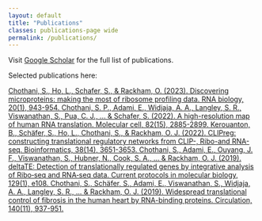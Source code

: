 ```yaml
---
layout: default
title: "Publications"
classes: publications-page wide
permalink: /publications/
---
```


Visit <a href="https://scholar.google.com/citations?user=HdP8YrIAAAAJ&hl=en&oi=ao" target="_blank">Google          Scholar</a> for the full list of publications. 

Selected publications here:

<a href="https://www.tandfonline.com/doi/full/10.1080/15476286.2023.2279845" class="text-link">
        Chothani, S., Ho, L., Schafer, S., & Rackham, O. (2023). Discovering microproteins: making the most of ribosome profiling data. RNA biology, 20(1), 943-954.
</a>
      
      
<a href="https://www.cell.com/molecular-cell/fulltext/S1097-2765(22)00606-2?uuid=uuid%3Ad64a17c6-406a-4124-96ed-d6ebc23c1cee" class="text-link">
        Chothani, S. P., Adami, E., Widjaja, A. A., Langley, S. R., Viswanathan, S., Pua, C. J., ... & Schafer, S. (2022). A high-resolution map of human RNA translation. Molecular cell, 82(15), 2885-2899.
</a>
      
      
<a href="https://academic.oup.com/bioinformatics/article/38/14/3651/6598794" class="text-link">
        Kerouanton, B., Schäfer, S., Ho, L., Chothani, S., & Rackham, O. J. (2022). CLIPreg: constructing translational regulatory networks from CLIP-, Ribo-and RNA-seq. Bioinformatics, 38(14), 3651-3653.
</a>
      
      
<a href="https://currentprotocols.onlinelibrary.wiley.com/doi/full/10.1002/cpmb.108" class="text-link">
        Chothani, S., Adami, E., Ouyang, J. F., Viswanathan, S., Hubner, N., Cook, S. A., ... & Rackham, O. J. (2019). deltaTE: Detection of translationally regulated genes by integrative analysis of Ribo‐seq and RNA‐seq data. Current protocols in molecular biology, 129(1), e108.
</a>
      
<a href="https://www.ahajournals.org/doi/full/10.1161/CIRCULATIONAHA.119.039596" class="text-link">
        Chothani, S., Schäfer, S., Adami, E., Viswanathan, S., Widjaja, A. A., Langley, S. R., ... & Rackham, O. J. (2019). Widespread translational control of fibrosis in the human heart by RNA-binding proteins. Circulation, 140(11), 937-951.
</a>

      
